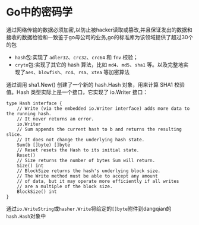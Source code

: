 # Go中的密码学
通过网络传输的数据必须加密,以防止被hacker读取或篡改,并且保证发出的数据和接收的数据检验和一致鉴于go母公司的业务,go的标准库为该领域提供了超过30个的包

- `hash`包:实现了 `adler32`、`crc32`、`crc64` 和 `fnv` 校验；
- `cryto`包:实现了其它的 hash 算法，比如 `md4`、`md5`、`sha1` 等。以及完整地实现了`aes`、`blowfish`、`rc4`、`rsa`、`xtea` 等加密算法

通过调用 sha1.New() 创建了一个新的 hash.Hash 对象，用来计算 SHA1 校验值。Hash 类型实际上是一个接口，它实现了 io.Writer 接口：

```
type Hash interface {
    // Write (via the embedded io.Writer interface) adds more data to the running hash.
    // It never returns an error.
    io.Writer
    // Sum appends the current hash to b and returns the resulting slice.
    // It does not change the underlying hash state.
    Sum(b []byte) []byte
    // Reset resets the Hash to its initial state.
    Reset()
    // Size returns the number of bytes Sum will return.
    Size() int
    // BlockSize returns the hash's underlying block size.
    // The Write method must be able to accept any amount
    // of data, but it may operate more efficiently if all writes
    // are a multiple of the block size.
    BlockSize() int
}
```

通过`io.WriteString`或`hasher.Write`将给定的`[]byte`附件到dangqian的`hash.Hash`对象中